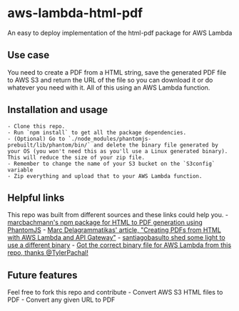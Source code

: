 # aws-lambda-html-pdf
An easy to deploy implementation of the html-pdf package for AWS Lambda

## Use case
You need to create a PDF from a HTML string, save the generated PDF file to AWS S3 and return the URL of the file so you can download it or do whatever you need with it. All of this using an AWS Lambda function.

## Installation and usage
    - Clone this repo.
    - Run `npm install` to get all the package dependencies.
    - (Optional) Go to `./node_modules/phantomjs-prebuilt/lib/phantom/bin/` and delete the binary file generated by your OS (you won't need this as you'll use a Linux generated binary). This will reduce the size of your zip file.
    - Remember to change the name of your S3 bucket on the `S3config` variable
    - Zip everything and upload that to your AWS Lambda function.

## Helpful links
This repo was built from different sources and these links could help you.
    - [marcbachmann's npm package for HTML to PDF generation using PhantomJS](https://www.npmjs.com/package/html-pdf)
    - [Marc Delagrammatikas' article, "Creating PDFs from HTML with AWS Lambda and API Gateway"](https://www.drivenbycode.com/creating-pdfs-from-html-with-aws-lambda-and-api-gateway/)
    - [santiagobasulto shed some light to use a different binary](https://github.com/marcbachmann/node-html-pdf/issues/55)
    - [Got the correct binary file for AWS Lambda from this repo, thanks @TylerPachal!](https://github.com/TylerPachal/lambda-node-phantom)

## Future features
Feel free to fork this repo and contribute
    - Convert AWS S3 HTML files to PDF
    - Convert any given URL to PDF